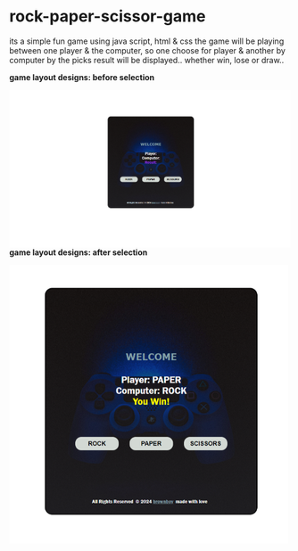# rock-paper-scissor-game
its a simple fun game using java script, html &amp; css 
the game will be playing between one player & the computer, so one choose for player & another by computer 
by the picks result will be displayed.. whether win, lose or draw..

<b>game layout designs: before selection </b>

<img align="left" alt="coding" width="750" padding-top="50px" src="https://github.com/Diganta02/rock-paper-scissor-game/blob/main/result1.png">





<b>game layout designs: after selection </b>

<img align="left" alt="coding" width="500" padding-top="50px" src="https://github.com/Diganta02/rock-paper-scissor-game/blob/main/result2.png">
